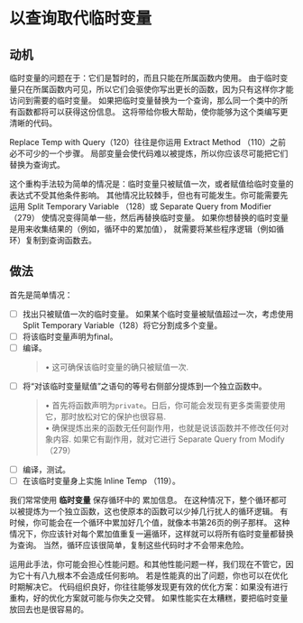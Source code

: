 # 以查询取代临时变量

## 动机
临时变量的问题在于：它们是暂时的，⽽且只能在所属函数内使⽤。
由于临时变量只在所属函数内可⻅，所以它们会驱使你写出更⻓的函数，因为只有这样你才能访问到需要的临时变量。
如果把临时变量替换为⼀个查询，那么同⼀个类中的所有函数都将可以获得这份信息。
这将带给你极⼤帮助，使你能够为这个类编写更清晰的代码。

Replace Temp with Query（120）往往是你运⽤ Extract Method （110）之前必不可少的⼀个步骤。
局部变量会使代码难以被提炼，所以你应该尽可能把它们替换为查询式。 

这个重构⼿法较为简单的情况是：临时变量只被赋值⼀次，或者赋值给临时变量的表达式不受其他条件影响。 
其他情况⽐较棘⼿，但也有可能发⽣。你可能需要先运⽤ Split Temporary Variable （128）或 Separate Query from Modifier （279） 
使情况变得简单⼀些，然后再替换临时变量。
如果你想替换的临时变量是⽤来收集结果的（例如，循环中的累加值），
就需要将某些程序逻辑（例如循环）复制到查询函数去。

## 做法

⾸先是简单情况： 

-[ ]  找出只被赋值⼀次的临时变量。
如果某个临时变量被賦值超过⼀次，考虑使⽤ Split Temporary Variable（128）将它分割成多个变量。 
-[ ]  将该临时变量声明为final。 
-[ ]  编译。
   >• 这可确保该临时变量的确只被赋值⼀次.
-[ ]  将“对该临时变量赋值”之语句的等号右侧部分提炼到⼀个独⽴函数中。
   >• ⾸先将函数声明为`private`。⽇后，你可能会发现有更多类需要使⽤它，那时放松对它的保护也很容易.  
    • 确保提炼出来的函数⽆任何副作⽤，也就是说该函数并不修改任何对象内容.
      如果它有副作⽤，就对它进⾏ Separate Query from Modify （279）
-[ ]  编译，测试。
-[ ]  在该临时变量身上实施 Inline Temp （119）。

我们常常使⽤ **临时变量** 保存循环中的 累加信息。
在这种情况下，整个循环都可以被提炼为⼀个独⽴函数，这也使原本的函数可以少掉⼏⾏扰⼈的循环逻辑。
有时候，你可能会在⼀个循环中累加好⼏个值，就像本书第26⻚的例⼦那样。
这种情况下，你应该针对每个累加值重复⼀遍循环，这样就可以将所有临时变量都替换为查询。 
当然，循环应该很简单，复制这些代码时才不会带来危险。

运⽤此⼿法，你可能会担⼼性能问题。和其他性能问题⼀样，我们现在不管它，因为它⼗有⼋九根本不会造成任何影响。
若是性能真的出了问题，你也可以在优化时期解决它。
代码组织良好，你往往能够发现更有效的优化⽅案：如果没有进⾏重构，好的优化⽅案就可能与你失之交臂。
如果性能实在太糟糕，要把临时变量放回去也是很容易的。
